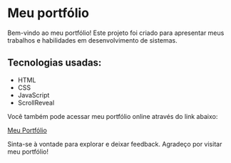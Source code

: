# Meu portfólio
Bem-vindo ao meu portfólio! Este projeto foi criado para apresentar meus trabalhos e habilidades em desenvolvimento de sistemas. 

## Tecnologias usadas:
* HTML
* CSS
* JavaScript
* ScrollReveal

Você também pode acessar meu portfólio online através do link abaixo:

[Meu Portfólio](https://mfcode.netlify.app/)

Sinta-se à vontade para explorar e deixar feedback. Agradeço por visitar meu portfólio!
